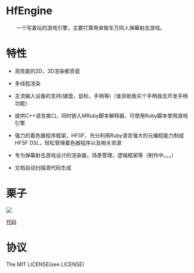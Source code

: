 # HfEngine
&emsp;&emsp;一个写着玩的游戏引擎，主要打算用来做车万同人弹幕射击游戏。

# 特性

- 高性能的2D，3D渲染都资瓷

- 多线程渲染

- 主流输入设备的支持(键盘，鼠标，手柄等)（谁资助我买个手柄我去开发手柄功能）

- 提供C++语言接口，同时嵌入MRuby脚本解释器，可使用Ruby脚本使用游戏引擎

- 强力的着色器程序框架，HFSF，充分利用Ruby语言强大的元编程能力制成HFSF DSL，轻松管理着色器程序以及相关资源

- 专为弹幕射击游戏设计的渲染器，场景管理，逻辑框架等（制作中。。。）

- 文档自动扫描源代码生成

# 栗子

<img src="./Document/Figure/Simple.gif">

<a href="./HfEngine/Workspace/examples/SimpleTextureMap/SimpleTextureMap.rb">代码</a>

# 协议
The MIT LICENSE(see LICENSE)
